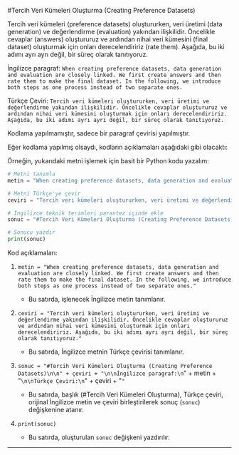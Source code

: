 #Tercih Veri Kümeleri Oluşturma (Creating Preference Datasets)

Tercih veri kümeleri (preference datasets) oluştururken, veri üretimi (data generation) ve değerlendirme (evaluation) yakından ilişkilidir. Öncelikle cevaplar (answers) oluştururuz ve ardından nihai veri kümesini (final dataset) oluşturmak için onları derecelendiririz (rate them). Aşağıda, bu iki adımı ayrı ayrı değil, bir süreç olarak tanıtıyoruz.

İngilizce paragraf:
`When creating preference datasets, data generation and evaluation are closely linked. We first create answers and then rate them to make the final dataset. In the following, we introduce both steps as one process instead of two separate ones.`

Türkçe Çeviri:
`Tercih veri kümeleri oluştururken, veri üretimi ve değerlendirme yakından ilişkilidir. Öncelikle cevaplar oluştururuz ve ardından nihai veri kümesini oluşturmak için onları derecelendiririz. Aşağıda, bu iki adımı ayrı ayrı değil, bir süreç olarak tanıtıyoruz.`

Kodlama yapılmamıştır, sadece bir paragraf çevirisi yapılmıştır.

Eğer kodlama yapılmış olsaydı, kodların açıklamaları aşağıdaki gibi olacaktı:

Örneğin, yukarıdaki metni işlemek için basit bir Python kodu yazalım:

```python
# Metni tanımla
metin = "When creating preference datasets, data generation and evaluation are closely linked. We first create answers and then rate them to make the final dataset. In the following, we introduce both steps as one process instead of two separate ones."

# Metni Türkçe'ye çevir
ceviri = "Tercih veri kümeleri oluştururken, veri üretimi ve değerlendirme yakından ilişkilidir. Öncelikle cevaplar oluştururuz ve ardından nihai veri kümesini oluşturmak için onları derecelendiririz. Aşağıda, bu iki adımı ayrı ayrı değil, bir süreç olarak tanıtıyoruz."

# İngilizce teknik terimleri parantez içinde ekle
sonuc = "#Tercih Veri Kümeleri Oluşturma (Creating Preference Datasets)\n\n" + çeviri + "\n\nİngilizce paragraf:\n`" + metin + "`\n\nTürkçe Çeviri:\n`" + çeviri + "`"

# Sonucu yazdır
print(sonuc)
```

Kod açıklamaları:

1. `metin = "When creating preference datasets, data generation and evaluation are closely linked. We first create answers and then rate them to make the final dataset. In the following, we introduce both steps as one process instead of two separate ones."` 
   - Bu satırda, işlenecek İngilizce metin tanımlanır.

2. `ceviri = "Tercih veri kümeleri oluştururken, veri üretimi ve değerlendirme yakından ilişkilidir. Öncelikle cevaplar oluştururuz ve ardından nihai veri kümesini oluşturmak için onları derecelendiririz. Aşağıda, bu iki adımı ayrı ayrı değil, bir süreç olarak tanıtıyoruz."` 
   - Bu satırda, İngilizce metnin Türkçe çevirisi tanımlanır.

3. `sonuc = "#Tercih Veri Kümeleri Oluşturma (Creating Preference Datasets)\n\n" + çeviri + "\n\nİngilizce paragraf:\n`" + metin + "`\n\nTürkçe Çeviri:\n`" + çeviri + "`"` 
   - Bu satırda, başlık (#Tercih Veri Kümeleri Oluşturma), Türkçe çeviri, orijinal İngilizce metin ve çeviri birleştirilerek sonuç (`sonuc`) değişkenine atanır.

4. `print(sonuc)` 
   - Bu satırda, oluşturulan `sonuc` değişkeni yazdırılır.

---

